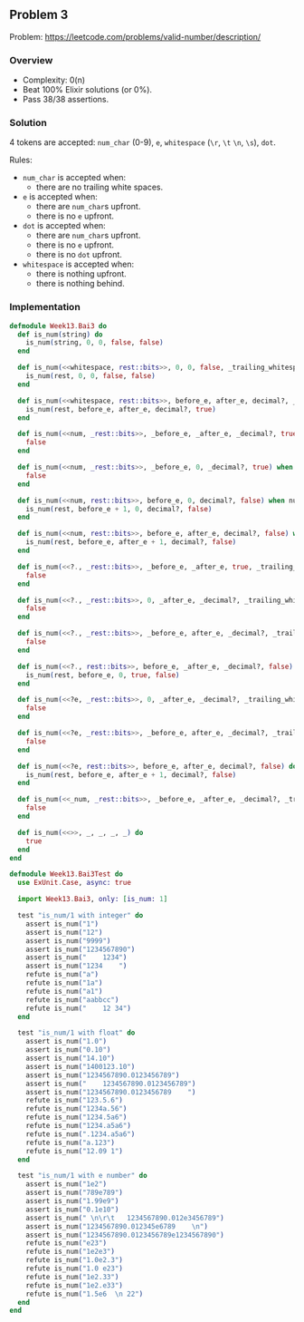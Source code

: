 ## Problem 3

Problem: https://leetcode.com/problems/valid-number/description/

### Overview

* Complexity: 0(n)
* Beat 100% Elixir solutions (or 0%).
* Pass 38/38 assertions.

### Solution

4 tokens are accepted: `num_char` (0-9), `e`, `whitespace` (`\r`, `\t` `\n`, `\s`), `dot`.

Rules:

* `num_char` is accepted when:
  * there are no trailing white spaces.
* `e` is accepted when:
  * there are `num_char`s upfront.
  * there is no `e` upfront.
* `dot` is accepted when:
  * there are `num_char`s upfront.
  * there is no `e` upfront.
  * there is no `dot` upfront.
* `whitespace` is accepted when:
  * there is nothing upfront.
  * there is nothing behind.

### Implementation

```elixir
defmodule Week13.Bai3 do
  def is_num(string) do
    is_num(string, 0, 0, false, false)
  end

  def is_num(<<whitespace, rest::bits>>, 0, 0, false, _trailing_whitespace?) when whitespace in '\r\n\t\ ' do
    is_num(rest, 0, 0, false, false)
  end

  def is_num(<<whitespace, rest::bits>>, before_e, after_e, decimal?, _trailing_whitespace?) when whitespace in '\r\n\t\ ' do
    is_num(rest, before_e, after_e, decimal?, true)
  end

  def is_num(<<num, _rest::bits>>, _before_e, _after_e, _decimal?, true) when num in ?0..?9 do
    false
  end

  def is_num(<<num, _rest::bits>>, _before_e, 0, _decimal?, true) when num in ?0..?9 do
    false
  end

  def is_num(<<num, rest::bits>>, before_e, 0, decimal?, false) when num in ?0..?9 do
    is_num(rest, before_e + 1, 0, decimal?, false)
  end

  def is_num(<<num, rest::bits>>, before_e, after_e, decimal?, false) when num in ?0..?9 do
    is_num(rest, before_e, after_e + 1, decimal?, false)
  end

  def is_num(<<?., _rest::bits>>, _before_e, _after_e, true, _trailing_whitespace?) do
    false
  end

  def is_num(<<?., _rest::bits>>, 0, _after_e, _decimal?, _trailing_whitespace?) do
    false
  end

  def is_num(<<?., _rest::bits>>, _before_e, after_e, _decimal?, _trailing_whitespace?) when after_e > 0 do
    false
  end

  def is_num(<<?., rest::bits>>, before_e, _after_e, _decimal?, false) do
    is_num(rest, before_e, 0, true, false)
  end

  def is_num(<<?e, _rest::bits>>, 0, _after_e, _decimal?, _trailing_whitespace?) do
    false
  end

  def is_num(<<?e, _rest::bits>>, _before_e, after_e, _decimal?, _trailing_whitespace?) when after_e > 0 do
    false
  end

  def is_num(<<?e, rest::bits>>, before_e, after_e, decimal?, false) do
    is_num(rest, before_e, after_e + 1, decimal?, false)
  end

  def is_num(<<_num, _rest::bits>>, _before_e, _after_e, _decimal?, _trailing_whitespace?) do
    false
  end

  def is_num(<<>>, _, _, _, _) do
    true
  end
end

defmodule Week13.Bai3Test do
  use ExUnit.Case, async: true

  import Week13.Bai3, only: [is_num: 1]

  test "is_num/1 with integer" do
    assert is_num("1")
    assert is_num("12")
    assert is_num("9999")
    assert is_num("1234567890")
    assert is_num("    1234")
    assert is_num("1234    ")
    refute is_num("a")
    refute is_num("1a")
    refute is_num("a1")
    refute is_num("aabbcc")
    refute is_num("    12 34")
  end

  test "is_num/1 with float" do
    assert is_num("1.0")
    assert is_num("0.10")
    assert is_num("14.10")
    assert is_num("1400123.10")
    assert is_num("1234567890.0123456789")
    assert is_num("    1234567890.0123456789")
    assert is_num("1234567890.0123456789    ")
    refute is_num("123.5.6")
    refute is_num("1234a.56")
    refute is_num("1234.5a6")
    refute is_num("1234.a5a6")
    refute is_num(".1234.a5a6")
    refute is_num("a.123")
    refute is_num("12.09 1")
  end

  test "is_num/1 with e number" do
    assert is_num("1e2")
    assert is_num("789e789")
    assert is_num("1.99e9")
    assert is_num("0.1e10")
    assert is_num(" \n\r\t   1234567890.012e3456789")
    assert is_num("1234567890.012345e6789    \n")
    assert is_num("1234567890.0123456789e1234567890")
    refute is_num("e23")
    refute is_num("1e2e3")
    refute is_num("1.0e2.3")
    refute is_num("1.0 e23")
    refute is_num("1e2.33")
    refute is_num("1e2.e33")
    refute is_num("1.5e6  \n 22")
  end
end
```
